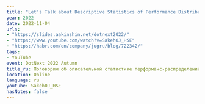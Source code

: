 ```yaml
---
title: "Let's Talk about Descriptive Statistics of Performance Distributions"
year: 2022
date: 2022-11-04
urls:
- "https://slides.aakinshin.net/dotnext2022/"
- "https://www.youtube.com/watch?v=Sakeh0J_HSE"
- "https://habr.com/en/company/jugru/blog/722342/"
tags:
- YouTube
event: DotNext 2022 Autumn
title_ru: Поговорим об описательной статистике перформанс-распределений
location: Online
language: ru
youtube: Sakeh0J_HSE
hasNotes: false
---
```

